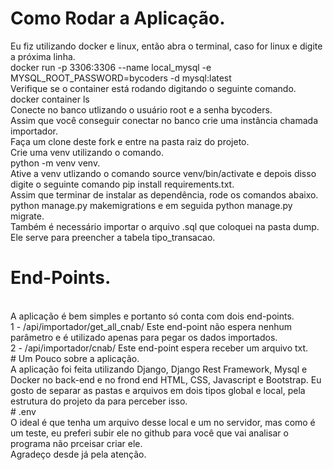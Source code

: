 # Como Rodar a Aplicação.

Eu fiz utilizando docker e linux, então abra o terminal, caso for linux e digite a próxima linha.
<br />
docker run -p 3306:3306 --name local_mysql -e MYSQL_ROOT_PASSWORD=bycoders -d mysql:latest
<br />
Verifique se o container está rodando digitando o seguinte comando.
<br />
docker container ls
<br />
Conecte no banco utlizando o usuário root e a senha bycoders.
<br />
Assim que você conseguir conectar no banco crie uma instância chamada importador.
<br />
Faça um clone deste fork e entre na pasta raiz do projeto.
<br />
Crie uma venv utilizando o comando.
<br />
python -m venv venv.
<br />
Ative a venv utlizando o comando source venv/bin/activate e depois disso digite o seguinte comando  pip install requirements.txt.
<br />
Assim que terminar de instalar as dependência, rode os comandos abaixo.
<br />
python manage.py makemigrations e em seguida python manage.py migrate.
<br />
Também é necessário importar o arquivo .sql que coloquei na pasta dump. Ele serve para preencher a tabela tipo_transacao.
<br />

# End-Points.
<br />
A aplicação é bem simples e portanto só conta com dois end-points.
<br />
1 - /api/importador/get_all_cnab/
Este end-point não espera nenhum parâmetro e é utilizado apenas para pegar os dados importados.
<br />
2 - /api/importador/cnab/
Este end-point espera receber um arquivo txt.
<br />
# Um Pouco sobre a aplicação.
<br />
A aplicação foi feita utilizando Django, Django Rest Framework, Mysql e Docker no back-end e no frond end HTML, CSS, Javascript e Bootstrap.
Eu gosto de separar as pastas e arquivos em dois tipos global e local, pela estrutura do projeto da para perceber isso.
<br />
# .env
<br />
O ideal é que tenha um arquivo desse local e um no servidor, mas como é um teste, eu preferi subir ele no github para você que vai analisar o programa não prceisar criar ele.
<br />
Agradeço desde já pela atenção.